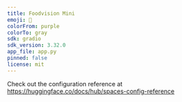 ```yaml
---
title: Foodvision Mini
emoji: 🐨
colorFrom: purple
colorTo: gray
sdk: gradio
sdk_version: 3.32.0
app_file: app.py
pinned: false
license: mit
---
```


Check out the configuration reference at https://huggingface.co/docs/hub/spaces-config-reference
